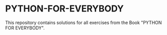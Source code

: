# PYTHON-FOR-EVERYBODY
This repository contains solutions for all exercises from the Book "PYTHON FOR EVERYBODY". 
